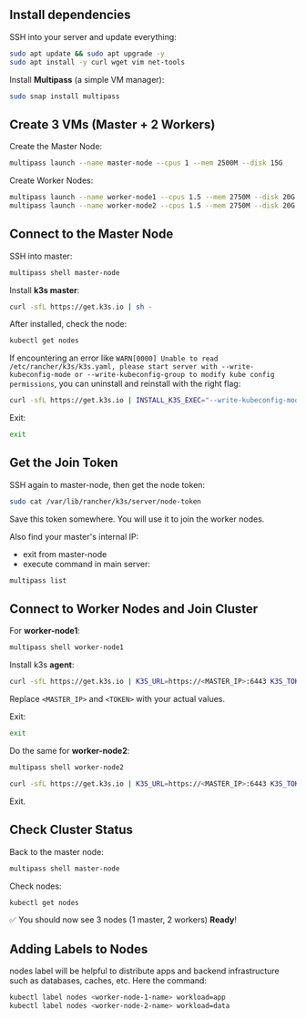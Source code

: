 ## Install dependencies

SSH into your server and update everything:

```bash
sudo apt update && sudo apt upgrade -y
sudo apt install -y curl wget vim net-tools
```

Install **Multipass** (a simple VM manager):

```bash
sudo snap install multipass
```

## Create 3 VMs (Master + 2 Workers)

Create the Master Node:

```bash
multipass launch --name master-node --cpus 1 --mem 2500M --disk 15G

```

Create Worker Nodes:

```bash
multipass launch --name worker-node1 --cpus 1.5 --mem 2750M --disk 20G
multipass launch --name worker-node2 --cpus 1.5 --mem 2750M --disk 20G

```

## Connect to the Master Node

SSH into master:

```bash
multipass shell master-node
```

Install **k3s master**:

```bash
curl -sfL https://get.k3s.io | sh -
```

After installed, check the node:

```bash
kubectl get nodes
```

If encountering an error like `WARN[0000] Unable to read /etc/rancher/k3s/k3s.yaml, please start server with --write-kubeconfig-mode or --write-kubeconfig-group to modify kube config permissions`, you can uninstall and reinstall with the right flag:

```bash
curl -sfL https://get.k3s.io | INSTALL_K3S_EXEC="--write-kubeconfig-mode 644" sh -
```

Exit:

```bash
exit
```

## Get the Join Token

SSH again to master-node, then get the node token:

```bash
sudo cat /var/lib/rancher/k3s/server/node-token
```

Save this token somewhere. You will use it to join the worker nodes.

Also find your master's internal IP:

- exit from master-node
- execute command in main server:

```bash
multipass list
```

## Connect to Worker Nodes and Join Cluster

For **worker-node1**:

```bash
multipass shell worker-node1
```

Install k3s **agent**:

```bash
curl -sfL https://get.k3s.io | K3S_URL=https://<MASTER_IP>:6443 K3S_TOKEN=<TOKEN> sh -
```

Replace `<MASTER_IP>` and `<TOKEN>` with your actual values.

Exit:

```bash
exit
```

Do the same for **worker-node2**:

```bash
multipass shell worker-node2
```

```bash
curl -sfL https://get.k3s.io | K3S_URL=https://<MASTER_IP>:6443 K3S_TOKEN=<TOKEN> sh -
```

Exit.

## Check Cluster Status

Back to the master node:

```bash
multipass shell master-node
```

Check nodes:

```bash
kubectl get nodes
```

✅ You should now see 3 nodes (1 master, 2 workers) **Ready**!

## Adding Labels to Nodes
nodes label will be helpful to distribute apps and backend infrastructure such as databases, caches, etc. Here the command:

```bash
kubectl label nodes <worker-node-1-name> workload=app
kubectl label nodes <worker-node-2-name> workload=data

```